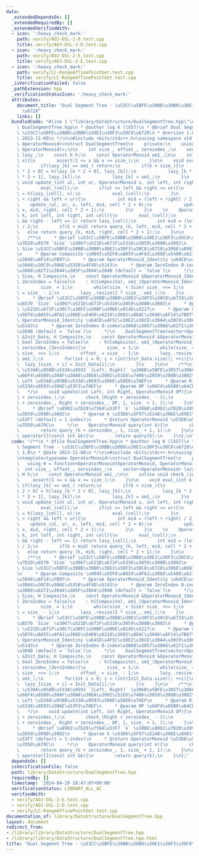 ```yaml
---
data:
  _extendedDependsOn: []
  _extendedRequiredBy: []
  _extendedVerifiedWith:
  - icon: ':heavy_check_mark:'
    path: verify/AOJ-DSL-2-D.test.cpp
    title: verify/AOJ-DSL-2-D.test.cpp
  - icon: ':heavy_check_mark:'
    path: verify/AOJ-DSL-2-E.test.cpp
    title: verify/AOJ-DSL-2-E.test.cpp
  - icon: ':heavy_check_mark:'
    path: verify/LC-RangeAffinePointGet.test.cpp
    title: verify/LC-RangeAffinePointGet.test.cpp
  _isVerificationFailed: false
  _pathExtension: hpp
  _verificationStatusIcon: ':heavy_check_mark:'
  attributes:
    document_title: "Dual Segment Tree - \u53CC\u5BFE\u30BB\u30B0\u30E1\u30F3\u30C8\
      \u6728"
    links: []
  bundledCode: "#line 1 \"library/DataStructure/DualSegmentTree.hpp\"\n/**\n * @file\
    \ DualSegmentTree.hpp\n * @author log K (lX57)\n * @brief Dual Segment Tree -\
    \ \u53CC\u5BFE\u30BB\u30B0\u30E1\u30F3\u30C8\u6728\n * @version 1.0\n * @date\
    \ 2023-11-08\n */\n\n#include <bits/stdc++.h>\nusing namespace std;\n\ntemplate<typename\
    \ OperatorMonoid>\nstruct DualSegmentTree{\n    private:\n    using H = function<OperatorMonoid(OperatorMonoid,\
    \ OperatorMonoid)>;\n\n    int size_, offset_, zeroindex_;\n    vector<OperatorMonoid>\
    \ lazy_;\n    const H h;\n    const OperatorMonoid om1_;\n\n    inline void check_(int\
    \ x){\n        assert(1 <= x && x <= size_);\n    }\n\n    void eval_(int k){\n\
    \        if(lazy_[k] == om1_) return;\n        if(k < size_){\n            lazy_[k\
    \ * 2 + 0] = h(lazy_[k * 2 + 0], lazy_[k]);\n            lazy_[k * 2 + 1] = h(lazy_[k\
    \ * 2 + 1], lazy_[k]);\n            lazy_[k] = om1_;\n        }\n    }\n\n   \
    \ void update_(int ul, int ur, OperatorMonoid x, int left, int right, int cell){\n\
    \        eval_(cell);\n        if(ul <= left && right <= ur){\n            lazy_[cell]\
    \ = h(lazy_[cell], x);\n            eval_(cell);\n        }\n        else if(ul\
    \ < right && left < ur){\n            int mid = (left + right) / 2;\n        \
    \    update_(ul, ur, x, left, mid, cell * 2 + 0);\n            update_(ul, ur,\
    \ x, mid, right, cell * 2 + 1);\n        }\n    }\n    \n    OperatorMonoid query_(int\
    \ k, int left, int right, int cell){\n        eval_(cell);\n        if(k == left\
    \ && right - left == 1) return lazy_[cell];\n        int mid = (left + right)\
    \ / 2;\n        if(k < mid) return query_(k, left, mid, cell * 2 + 0);\n     \
    \   else return query_(k, mid, right, cell * 2 + 1);\n    }\n\n    public:\n \
    \   /**\n     * @brief \u53CC\u5BFE\u30BB\u30B0\u30E1\u30F3\u30C8\u6728\u3092\u8981\
    \u7D20\u6570 `Size` \u3067\u521D\u671F\u5316\u3059\u308B\u3002\n     * @param\
    \ Size \u53CC\u5BFE\u30BB\u30B0\u30E1\u30F3\u30C8\u6728\u306E\u8981\u7D20\u6570\
    \n     * @param Composite \u9045\u5EF6\u8A55\u4FA1\u306E\u5408\u6210\u3092\u884C\
    \u3046\u6F14\u7B97\n     * @param OperatorMonoid_Identity \u64CD\u4F5C\u30E2\u30CE\
    \u30A4\u30C9\u306E\u5358\u4F4D\u5143\n     * @param ZeroIndex 0-index\u3068\u3057\
    \u3066\u6271\u3044\u305F\u3044\u304B (default = `false`)\n     */\n    DualSegmentTree(int\
    \ Size, H Composite,\n    const OperatorMonoid &OperatorMonoid_Identity, bool\
    \ ZeroIndex = false)\n    : h(Composite), om1_(OperatorMonoid_Identity), zeroindex_(ZeroIndex){\n\
    \        size_ = 1;\n        while(size_ < Size) size_ <<= 1;\n        offset_\
    \ = size_ - 1;\n        lazy_.resize(2 * size_, om1_);\n    }\n    \n    /**\n\
    \     * @brief \u53CC\u5BFE\u30BB\u30B0\u30E1\u30F3\u30C8\u6728\u3092\u8981\u7D20\
    \u6570 `Size` \u3067\u521D\u671F\u5316\u3059\u308B\u3002\n     * @param Init_Data\
    \ \u521D\u671F\u30C7\u30FC\u30BF\u306E\u914D\u5217\n     * @param Composite \u9045\
    \u5EF6\u8A55\u4FA1\u306E\u5408\u6210\u3092\u884C\u3046\u6F14\u7B97\n     * @param\
    \ OperatorMonoid_Identity \u64CD\u4F5C\u30E2\u30CE\u30A4\u30C9\u306E\u5358\u4F4D\
    \u5143\n     * @param ZeroIndex 0-index\u3068\u3057\u3066\u6271\u3044\u305F\u3044\
    \u304B (default = `false`)\n     */\n    DualSegmentTree(vector<OperatorMonoid>\
    \ &Init_Data, H Composite,\n    const OperatorMonoid &OperatorMonoid_Identity,\
    \ bool ZeroIndex = false)\n    : h(Composite), om1_(OperatorMonoid_Identity),\
    \ zeroindex_(ZeroIndex){\n        size_ = 1;\n        while(size_ < (int)Init_Data.size())\
    \ size_ <<= 1;\n        offset_ = size_ - 1;\n        lazy_.resize(2 * size_,\
    \ om1_);\n        for(int i = 0; i < (int)Init_Data.size(); ++i){\n          \
    \  lazy_[size_ + i] = Init_Data[i];\n        }\n    }\n\n    /**\n     * @brief\
    \ \u534A\u958B\u533A\u9593 `[Left, Right)` \u306B\u5BFE\u3057\u3066\u533A\u9593\
    \u66F4\u65B0\u30AF\u30A8\u30EA\u3092\u51E6\u7406\u3059\u308B\u3002\n     * @param\
    \ Left \u534A\u958B\u533A\u9593\u306E\u5DE6\u7AEF\n     * @param Right \u534A\u958B\
    \u533A\u9593\u306E\u53F3\u7AEF\n     * @param OP \u66F4\u65B0\u64CD\u4F5C\n  \
    \   */\n    void update(int Left, int Right, OperatorMonoid OP){\n        check_(Left\
    \ + zeroindex_);\n        check_(Right + zeroindex_ - 1);\n        update_(Left\
    \ + zeroindex_, Right + zeroindex_, OP, 1, size_ + 1, 1);\n    }\n\n    /**\n\
    \     * @brief \u8981\u7D20\u756A\u53F7 `k` \u306E\u8981\u7D20\u3092\u53D6\u5F97\
    \u3059\u308B\u3002\n     * @param k \u53D6\u5F97\u5148\u306E\u8981\u7D20\u756A\
    \u53F7 (default = 1-index)\n     * @return OperatorMonoid \u53D6\u5F97\u3057\u305F\
    \u7D50\u679C\n     */\n    OperatorMonoid query(int k){\n        check_(k + zeroindex_);\n\
    \        return query_(k + zeroindex_, 1, size_ + 1, 1);\n    }\n\n    OperatorMonoid\
    \ operator[](const int &k){\n        return query(k);\n    }\n};\n"
  code: "/**\n * @file DualSegmentTree.hpp\n * @author log K (lX57)\n * @brief Dual\
    \ Segment Tree - \u53CC\u5BFE\u30BB\u30B0\u30E1\u30F3\u30C8\u6728\n * @version\
    \ 1.0\n * @date 2023-11-08\n */\n\n#include <bits/stdc++.h>\nusing namespace std;\n\
    \ntemplate<typename OperatorMonoid>\nstruct DualSegmentTree{\n    private:\n \
    \   using H = function<OperatorMonoid(OperatorMonoid, OperatorMonoid)>;\n\n  \
    \  int size_, offset_, zeroindex_;\n    vector<OperatorMonoid> lazy_;\n    const\
    \ H h;\n    const OperatorMonoid om1_;\n\n    inline void check_(int x){\n   \
    \     assert(1 <= x && x <= size_);\n    }\n\n    void eval_(int k){\n       \
    \ if(lazy_[k] == om1_) return;\n        if(k < size_){\n            lazy_[k *\
    \ 2 + 0] = h(lazy_[k * 2 + 0], lazy_[k]);\n            lazy_[k * 2 + 1] = h(lazy_[k\
    \ * 2 + 1], lazy_[k]);\n            lazy_[k] = om1_;\n        }\n    }\n\n   \
    \ void update_(int ul, int ur, OperatorMonoid x, int left, int right, int cell){\n\
    \        eval_(cell);\n        if(ul <= left && right <= ur){\n            lazy_[cell]\
    \ = h(lazy_[cell], x);\n            eval_(cell);\n        }\n        else if(ul\
    \ < right && left < ur){\n            int mid = (left + right) / 2;\n        \
    \    update_(ul, ur, x, left, mid, cell * 2 + 0);\n            update_(ul, ur,\
    \ x, mid, right, cell * 2 + 1);\n        }\n    }\n    \n    OperatorMonoid query_(int\
    \ k, int left, int right, int cell){\n        eval_(cell);\n        if(k == left\
    \ && right - left == 1) return lazy_[cell];\n        int mid = (left + right)\
    \ / 2;\n        if(k < mid) return query_(k, left, mid, cell * 2 + 0);\n     \
    \   else return query_(k, mid, right, cell * 2 + 1);\n    }\n\n    public:\n \
    \   /**\n     * @brief \u53CC\u5BFE\u30BB\u30B0\u30E1\u30F3\u30C8\u6728\u3092\u8981\
    \u7D20\u6570 `Size` \u3067\u521D\u671F\u5316\u3059\u308B\u3002\n     * @param\
    \ Size \u53CC\u5BFE\u30BB\u30B0\u30E1\u30F3\u30C8\u6728\u306E\u8981\u7D20\u6570\
    \n     * @param Composite \u9045\u5EF6\u8A55\u4FA1\u306E\u5408\u6210\u3092\u884C\
    \u3046\u6F14\u7B97\n     * @param OperatorMonoid_Identity \u64CD\u4F5C\u30E2\u30CE\
    \u30A4\u30C9\u306E\u5358\u4F4D\u5143\n     * @param ZeroIndex 0-index\u3068\u3057\
    \u3066\u6271\u3044\u305F\u3044\u304B (default = `false`)\n     */\n    DualSegmentTree(int\
    \ Size, H Composite,\n    const OperatorMonoid &OperatorMonoid_Identity, bool\
    \ ZeroIndex = false)\n    : h(Composite), om1_(OperatorMonoid_Identity), zeroindex_(ZeroIndex){\n\
    \        size_ = 1;\n        while(size_ < Size) size_ <<= 1;\n        offset_\
    \ = size_ - 1;\n        lazy_.resize(2 * size_, om1_);\n    }\n    \n    /**\n\
    \     * @brief \u53CC\u5BFE\u30BB\u30B0\u30E1\u30F3\u30C8\u6728\u3092\u8981\u7D20\
    \u6570 `Size` \u3067\u521D\u671F\u5316\u3059\u308B\u3002\n     * @param Init_Data\
    \ \u521D\u671F\u30C7\u30FC\u30BF\u306E\u914D\u5217\n     * @param Composite \u9045\
    \u5EF6\u8A55\u4FA1\u306E\u5408\u6210\u3092\u884C\u3046\u6F14\u7B97\n     * @param\
    \ OperatorMonoid_Identity \u64CD\u4F5C\u30E2\u30CE\u30A4\u30C9\u306E\u5358\u4F4D\
    \u5143\n     * @param ZeroIndex 0-index\u3068\u3057\u3066\u6271\u3044\u305F\u3044\
    \u304B (default = `false`)\n     */\n    DualSegmentTree(vector<OperatorMonoid>\
    \ &Init_Data, H Composite,\n    const OperatorMonoid &OperatorMonoid_Identity,\
    \ bool ZeroIndex = false)\n    : h(Composite), om1_(OperatorMonoid_Identity),\
    \ zeroindex_(ZeroIndex){\n        size_ = 1;\n        while(size_ < (int)Init_Data.size())\
    \ size_ <<= 1;\n        offset_ = size_ - 1;\n        lazy_.resize(2 * size_,\
    \ om1_);\n        for(int i = 0; i < (int)Init_Data.size(); ++i){\n          \
    \  lazy_[size_ + i] = Init_Data[i];\n        }\n    }\n\n    /**\n     * @brief\
    \ \u534A\u958B\u533A\u9593 `[Left, Right)` \u306B\u5BFE\u3057\u3066\u533A\u9593\
    \u66F4\u65B0\u30AF\u30A8\u30EA\u3092\u51E6\u7406\u3059\u308B\u3002\n     * @param\
    \ Left \u534A\u958B\u533A\u9593\u306E\u5DE6\u7AEF\n     * @param Right \u534A\u958B\
    \u533A\u9593\u306E\u53F3\u7AEF\n     * @param OP \u66F4\u65B0\u64CD\u4F5C\n  \
    \   */\n    void update(int Left, int Right, OperatorMonoid OP){\n        check_(Left\
    \ + zeroindex_);\n        check_(Right + zeroindex_ - 1);\n        update_(Left\
    \ + zeroindex_, Right + zeroindex_, OP, 1, size_ + 1, 1);\n    }\n\n    /**\n\
    \     * @brief \u8981\u7D20\u756A\u53F7 `k` \u306E\u8981\u7D20\u3092\u53D6\u5F97\
    \u3059\u308B\u3002\n     * @param k \u53D6\u5F97\u5148\u306E\u8981\u7D20\u756A\
    \u53F7 (default = 1-index)\n     * @return OperatorMonoid \u53D6\u5F97\u3057\u305F\
    \u7D50\u679C\n     */\n    OperatorMonoid query(int k){\n        check_(k + zeroindex_);\n\
    \        return query_(k + zeroindex_, 1, size_ + 1, 1);\n    }\n\n    OperatorMonoid\
    \ operator[](const int &k){\n        return query(k);\n    }\n};"
  dependsOn: []
  isVerificationFile: false
  path: library/DataStructure/DualSegmentTree.hpp
  requiredBy: []
  timestamp: '2024-04-29 18:47:07+09:00'
  verificationStatus: LIBRARY_ALL_AC
  verifiedWith:
  - verify/AOJ-DSL-2-E.test.cpp
  - verify/AOJ-DSL-2-D.test.cpp
  - verify/LC-RangeAffinePointGet.test.cpp
documentation_of: library/DataStructure/DualSegmentTree.hpp
layout: document
redirect_from:
- /library/library/DataStructure/DualSegmentTree.hpp
- /library/library/DataStructure/DualSegmentTree.hpp.html
title: "Dual Segment Tree - \u53CC\u5BFE\u30BB\u30B0\u30E1\u30F3\u30C8\u6728"
---
```

